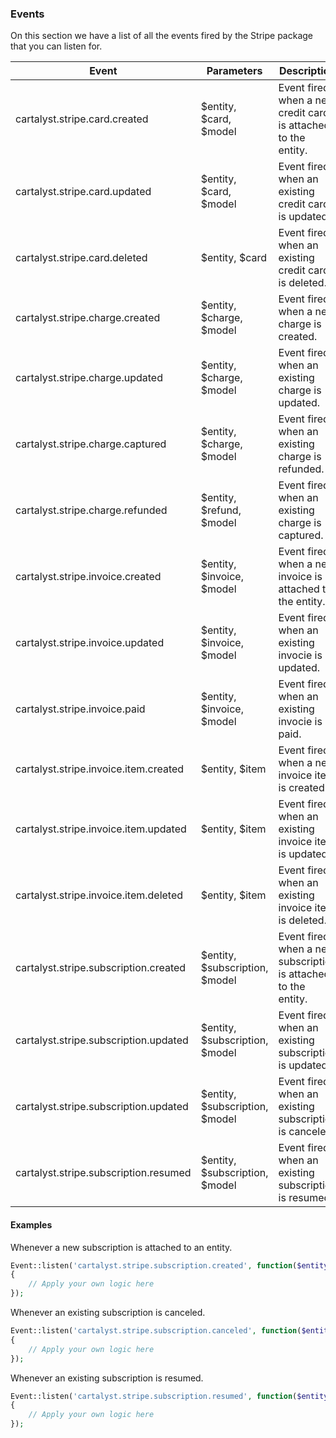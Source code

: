 ### Events

On this section we have a list of all the events fired by the Stripe package that you can listen for.

Event                                 | Parameters                     | Description
------------------------------------- | ------------------------------ | -----------------------------------------------
cartalyst.stripe.card.created         | $entity, $card, $model         | Event fired when a new credit card is attached to the entity.
cartalyst.stripe.card.updated         | $entity, $card, $model         | Event fired when an existing credit card is updated.
cartalyst.stripe.card.deleted         | $entity, $card                 | Event fired when an existing credit card is deleted.
cartalyst.stripe.charge.created       | $entity, $charge, $model       | Event fired when a new charge is created.
cartalyst.stripe.charge.updated       | $entity, $charge, $model       | Event fired when an existing charge is updated.
cartalyst.stripe.charge.captured      | $entity, $charge, $model       | Event fired when an existing charge is refunded.
cartalyst.stripe.charge.refunded      | $entity, $refund, $model       | Event fired when an existing charge is captured.
cartalyst.stripe.invoice.created      | $entity, $invoice, $model      | Event fired when a new invoice is attached to the entity.
cartalyst.stripe.invoice.updated      | $entity, $invoice, $model      | Event fired when an existing invocie is updated.
cartalyst.stripe.invoice.paid         | $entity, $invoice, $model      | Event fired when an existing invocie is paid.
cartalyst.stripe.invoice.item.created | $entity, $item                 | Event fired when a new invoice item is created.
cartalyst.stripe.invoice.item.updated | $entity, $item                 | Event fired when an existing invoice item is updated.
cartalyst.stripe.invoice.item.deleted | $entity, $item                 | Event fired when an existing invoice item is deleted.
cartalyst.stripe.subscription.created | $entity, $subscription, $model | Event fired when a new subscription is attached to the entity.
cartalyst.stripe.subscription.updated | $entity, $subscription, $model | Event fired when an existing subscription is updated.
cartalyst.stripe.subscription.updated | $entity, $subscription, $model | Event fired when an existing subscription is canceled.
cartalyst.stripe.subscription.resumed | $entity, $subscription, $model | Event fired when an existing subscription is resumed.

#### Examples

Whenever a new subscription is attached to an entity.

```php
Event::listen('cartalyst.stripe.subscription.created', function($entity, $subscription)
{
	// Apply your own logic here
});
```

Whenever an existing subscription is canceled.

```php
Event::listen('cartalyst.stripe.subscription.canceled', function($entity, $subscription)
{
	// Apply your own logic here
});
```

Whenever an existing subscription is resumed.

```php
Event::listen('cartalyst.stripe.subscription.resumed', function($entity, $subscription)
{
	// Apply your own logic here
});
```
